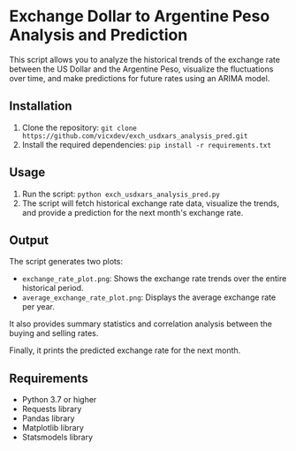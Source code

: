 # Exchange Dollar to Argentine Peso Analysis and Prediction

This script allows you to analyze the historical trends of the exchange rate between the US Dollar and the Argentine Peso, visualize the fluctuations over time, and make predictions for future rates using an ARIMA model.

## Installation

1. Clone the repository: `git clone https://github.com/vicxdev/exch_usdxars_analysis_pred.git`
2. Install the required dependencies: `pip install -r requirements.txt`

## Usage

1. Run the script: `python exch_usdxars_analysis_pred.py`
2. The script will fetch historical exchange rate data, visualize the trends, and provide a prediction for the next month's exchange rate.

## Output

The script generates two plots: 
- `exchange_rate_plot.png`: Shows the exchange rate trends over the entire historical period.
- `average_exchange_rate_plot.png`: Displays the average exchange rate per year.

It also provides summary statistics and correlation analysis between the buying and selling rates.

Finally, it prints the predicted exchange rate for the next month.

## Requirements

- Python 3.7 or higher
- Requests library
- Pandas library
- Matplotlib library
- Statsmodels library